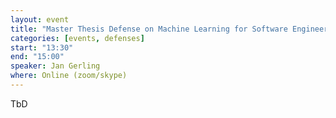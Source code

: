 ```yaml
---
layout: event
title: "Master Thesis Defense on Machine Learning for Software Engineering: a large-scale empirical study"
categories: [events, defenses]
start: "13:30"
end: "15:00"
speaker: Jan Gerling
where: Online (zoom/skype)
---
```


TbD
